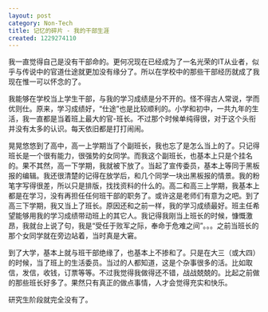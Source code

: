 ```yaml
---
layout: post
category: Non-Tech
title: 记忆的碎片 - 我的干部生涯
created: 1229274110
---
```

我一直觉得自己是没有干部命的。更何况现在已经成为了一名光荣的IT从业者，似乎与传说中的官道仕途就更加没有缘分了。所以在学校中的那些干部经历就成了我现在惟一可以怀念的了。



我能够在学校当上学生干部，与我的学习成绩是分不开的。怪不得古人常说，学而优则仕。原来，学习成绩好，“仕途”也是比较顺利的。小学和初中，一共九年的生活，我一直都是当着班上最大的官-班长。不过那个时候单纯得很，对于这个头衔并没有太多的认识。每天依旧都是打打闹闹。



晃晃悠悠到了高中，高一上学期当了个副班长，我也忘了是怎么当上的了。只记得班长是一个很有能力，很强势的女同学。而我这个副班长，也基本上只是个挂名的。果不其然，高一下学期，我就被下放了。当起了宣传委员，基本上等同于黑板报的编辑。我还很清楚的记得在放学后，和几个同学一块出黑板报的情景。我的粉笔字写得很差，所以只是排版，找找资料的什么的。高二和高三上学期，我基本上都是在学习，没有再担任任何班干部的职务了。或许这是老师们有意为之吧。到了高三下学期，我又当上了班长。原因还和之前一样，我的学习成绩最好。班主任希望能够用我的学习成绩带动班上的其它人。我记得我刚当上班长的时候，慷慨激昂，我就台上说了句，我是“受任于败军之际，奉命于危难之间”。。。之前当班长的那个女同学就在旁边站着，当时真是大窘。



到了大学，基本上就与班干部绝缘了，也基本上不掺和了。只是在大三（或大四）的时候，当了班上的生活委员。当过的人都知道，这是个杂事很多的活。比如取信，发信，收钱，订票等等。不过我觉得我做得还不错，战战兢兢的。比起之前做的那些班长好多了。果然只有真正的做点事情，人才会觉得充实和快乐。



研究生阶段就完全没有了。
